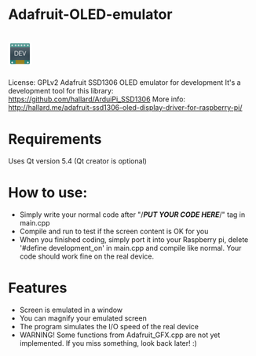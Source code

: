 # Adafruit-OLED-emulator
# ![alt tag](https://raw.githubusercontent.com/balsa0/Adafruit-OLED-emulator/master/emulator.png)

License: GPLv2
Adafruit SSD1306 OLED emulator for development
It's a development tool for this library: https://github.com/hallard/ArduiPi_SSD1306
More info: http://hallard.me/adafruit-ssd1306-oled-display-driver-for-raspberry-pi/

# Requirements
Uses Qt version 5.4 (Qt creator is optional)

# How to use:
- Simply write your normal code after "/***PUT YOUR CODE HERE***/" tag in main.cpp
- Compile and run to test if the screen content is OK for you
- When you finished coding, simply port it into your Raspberry pi, delete '#define development_on' in main.cpp and compile like normal. Your code should work fine on the real device.

# Features
- Screen is emulated in a window
- You can magnify your emulated screen
- The program simulates the I/O speed of the real device
- WARNING! Some functions from Adafruit_GFX.cpp are not yet implemented. If you miss something, look back later! :)
